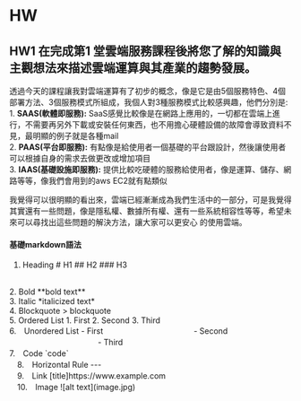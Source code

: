 # HW

## HW1  在完成第1 堂雲端服務課程後將您了解的知識與主觀想法來描述雲端運算與其產業的趨勢發展。
  透過今天的課程讓我對雲端運算有了初步的概念，像是它是由5個服務特色、4個部署方法、3個服務模式所組成，我個人對3種服務模式比較感興趣，他們分別是:
  <br>
    1. **SAAS(軟體即服務):**
      SaaS感覺比較像是在網路上應用的，一切都在雲端上進行，不需要再另外下載或安裝任何東西，也不用擔心硬體設備的故障會導致資料不見，最明顯的例子就是各種mail
      <br>
    2. **PAAS(平台即服務):**
      有點像是給使用者一個基礎的平台跟設計，然後讓使用者可以根據自身的需求去做更改或增加項目
      <br>
    3. **IAAS(基礎設施即服務):**
      提供比較吃硬體的服務給使用者，像是運算、儲存、網路等等，像我們會用到的aws EC2就有點類似
      
  我覺得可以很明顯的看出來，雲端已經漸漸成為我們生活中的一部分，可是我覺得其實還有一些問題，像是隱私權、數據所有權、還有一些系統相容性等等，希望未來可以尋找出這些問題的解決方法，讓大家可以更安心   的使用雲端。
  
  
#### 基礎markdown語法

  1. Heading	# H1  ## H2  ### H3
   <br>
  2. Bold	**bold text**
  <br>
  3. Italic	*italicized text*
  <br>
  4. Blockquote	> blockquote
  <br>
  5. Ordered List	1. First 
                  2. Second 
                  3. Third 
  <br>
  6.　Unordered List	- First 
　　　　　　　　　　　 - Second 
　　　　　　　　　　　 - Third 
　<br>
  7.　Code	`code`
  <br>
　8.　Horizontal Rule	---
 <br>
　9.　Link	[title]https://www.example.com
 <br>
　10.　Image	![alt text](image.jpg)
